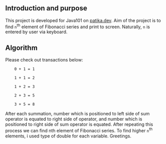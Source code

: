 ## Introduction and purpose
This project is developed for Java101 on <a href="https://patika.dev">patika.dev</a>. Aim of the project is to find ```n```<sup>th</sup> element of Fibonacci series and print to screen. Naturally, ```n``` is entered by user via keyboard.

## Algorithm
Please check out transactions below:
        

        0 + 1 = 1
        
        1 + 1 = 2
       
        1 + 2 = 3
       
        2 + 3 = 5
       
        3 + 5 = 8
       
After each summation, number which is positioned to left side of sum operator is equated to right side of operator, and number which is positioned to right side of sum operator is equated. After repeating this process we can find nth element of Fibonacci series. To find higher ```n```<sup>th</sup> elements, i used type of double for each variable. Greetings.
